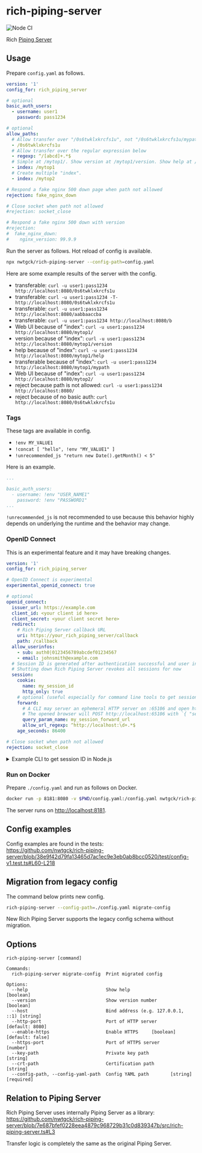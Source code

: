 # rich-piping-server
![Node CI](https://github.com/nwtgck/rich-piping-server/workflows/Node%20CI/badge.svg)

Rich [Piping Server](https://github.com/nwtgck/piping-server)

## Usage

Prepare `config.yaml` as follows.

```yaml
version: '1'
config_for: rich_piping_server

# optional
basic_auth_users:
  - username: user1
    password: pass1234

# optional
allow_paths:
  # Allow transfer over "/0s6twklxkrcfs1u", not "/0s6twklxkrcfs1u/mypath"
  - /0s6twklxkrcfs1u
  # Allow transfer over the regular expression below
  - regexp: ^/[abcd]+.*$
  # Simple at /mytop1/. Show version at /mytop1/version. Show help at /mytop1/help. Allow transfer /mytop1/mypath, /mytop1/hoge,....
  - index: /mytop1
  # Create multiple "index".
  - index: /mytop2

# Respond a fake nginx 500 down page when path not allowed
rejection: fake_nginx_down

# Close socket when path not allowed
#rejection: socket_close

# Respond a fake nginx 500 down with version
#rejection:
#  fake_nginx_down:
#    nginx_version: 99.9.9
```

Run the server as follows. Hot reload of config is available.

```bash
npx nwtgck/rich-piping-server --config-path=config.yaml
```

Here are some example results of the server with the config.

- transferable: `curl -u user1:pass1234 http://localhost:8080/0s6twklxkrcfs1u`
- transferable: `curl -u user1:pass1234 -T- http://localhost:8080/0s6twklxkrcfs1u`
- transferable: `curl -u user1:pass1234 http://localhost:8080/aabbaaccba`
- transferable: `curl -u user1:pass1234 http://localhost:8080/b`
- Web UI because of "index": `curl -u user1:pass1234 http://localhost:8080/mytop1/`
- version because of "index": `curl -u user1:pass1234 http://localhost:8080/mytop1/version`
- help because of "index": `curl -u user1:pass1234 http://localhost:8080/mytop1/help`
- transferable because of "index": `curl -u user1:pass1234 http://localhost:8080/mytop1/mypath`
- Web UI because of "index": `curl -u user1:pass1234 http://localhost:8080/mytop2/`
- reject because path is not allowed: `curl -u user1:pass1234 http://localhost:8080/`
- reject because of no basic auth: `curl http://localhost:8080/0s6twklxkrcfs1u`

### Tags

These tags are available in config.
- `!env MY_VALUE1`
- `!concat [ "hello", !env "MY_VALUE1" ]`
- `!unrecommended_js "return new Date().getMonth() < 5"`

Here is an example.

```yaml
...

basic_auth_users:
  - username: !env "USER_NAME1"
    password: !env "PASSWORD1"
...
```

`!unrecommended_js` is not recommended to use because this behavior highly depends on underlying the runtime and the behavior may change. 

### OpenID Connect

This is an experimental feature and it may have breaking changes.

```yaml
version: '1'
config_for: rich_piping_server

# OpenID Connect is experimental
experimental_openid_connect: true

# optional
openid_connect:
  issuer_url: https://example.com
  client_id: <your client id here>
  client_secret: <your client secret here>
  redirect:
    # Rich Piping Server callback URL
    uri: https://your_rich_piping_server/callback
    path: /callback
  allow_userinfos:
    - sub: auth0|0123456789abcdef01234567
    - email: johnsmith@example.com
  # Session ID is generated after authentication successful and user in "allow_userinfos"
  # Shutting down Rich Piping Server revokes all sessions for now
  session:
    cookie:
      name: my_session_id
      http_only: true
    # optional (useful especially for command line tools to get session ID)
    forward:
      # A CLI may server an ephemeral HTTP server on :65106 and open https://your_rich_piping_server/?my_session_forward_url=http://localhost:65106
      # The opened browser will POST http://localhost:65106 with `{ "session_id": "..." }` after logged in.
      query_param_name: my_session_forward_url
      allow_url_regexp: ^http://localhost:\d+.*$
    age_seconds: 86400

# Close socket when path not allowed
rejection: socket_close
```

<details>
<summary>Example CLI to get session ID in Node.js</summary>

```js
const http = require("http");

(async () => {
  const richPipingServerUrl = "https://your_rich_piping_server";
  const sessionId = await getSessionId(richPipingServerUrl);
  console.log("sessionId:", sessionId);
  // (you can use session ID now save to ~/.config/... or something)

  // Example to access the Rich Piping Server
  const res = await fetch(`${richPipingServerUrl}/version`, {
    headers: { "Cookie": `my_session_id=${sessionId}` }
  });
  console.log("Underlying Piping Server version:", await res.text());
})();

// Open default browser and get session ID
function getSessionId(richPipingServerUrl) {
  return new Promise((resolve, reject) => {
    const server = http.createServer((req, res) => {
      if (req.method === "OPTIONS") {
        res.writeHead(200, {
          "Access-Control-Allow-Origin": "*",
          "Access-Control-Allow-Methods": "GET, POST, OPTIONS",
          "Access-Control-Allow-Headers": "Content-Type",
          // Private Network Access preflights: https://developer.chrome.com/blog/private-network-access-preflight/
          ...(req.headers["access-control-request-private-network"] === "true" ? {
            "Access-Control-Allow-Private-Network": "true",
          }: {}),
          "Access-Control-Max-Age": 86400,
          "Content-Length": 0
        });
        res.end();
        return;
      }
      if (req.method === "POST") {
        let body = "";
        req.on('data', (chunk) => {
          body += chunk;
        });
        req.on('end', () => {
          res.writeHead(200, {
            "Access-Control-Allow-Origin": "*",
          });
          res.end();
          try {
            const sessionId = JSON.parse(body).session_id;
            resolve(sessionId);
          } catch (err) {
            reject(err);
          }
          server.close();
        });
        req.on("error", (err) => {
          server.close();
          reject(err);
        });
      }
    });
    server.listen(0, () => {
      // This ephemeral server is session forward URL
      const sessionForwardUrl = `http://localhost:${server.address().port}`;
      const serverUrl = new URL(richPipingServerUrl);
      serverUrl.searchParams.set("my_session_forward_url", sessionForwardUrl);
      // Open the browser
      // NOTE: This is only for macOS. Use other command for Windows, Linux
      require("child_process").execSync(`open ${serverUrl.href}`);
      // Use `npm install open` and `open(serverUrl.href)`
    });
  });
}
```
</details>

### Run on Docker

Prepare `./config.yaml` and run as follows on Docker.

```bash
docker run -p 8181:8080 -v $PWD/config.yaml:/config.yaml nwtgck/rich-piping-server --config-path=/config.yaml
```

The server runs on <http://localhost:8181>.

## Config examples

Config examples are found in the tests:  
<https://github.com/nwtgck/rich-piping-server/blob/38e9f42d79fa13465d7ac1ec9e3eb0ab8bcc0520/test/config-v1.test.ts#L60-L218>

## Migration from legacy config

The command below prints new config.

```bash
rich-piping-server --config-path=./config.yaml migrate-config
```

New Rich Piping Server supports the legacy config schema without migration.

## Options

```
rich-piping-server [command]

Commands:
  rich-piping-server migrate-config  Print migrated config

Options:
  --help                             Show help                         [boolean]
  --version                          Show version number               [boolean]
  --host                             Bind address (e.g. 127.0.0.1, ::1) [string]
  --http-port                        Port of HTTP server         [default: 8080]
  --enable-https                     Enable HTTPS     [boolean] [default: false]
  --https-port                       Port of HTTPS server               [number]
  --key-path                         Private key path                   [string]
  --crt-path                         Certification path                 [string]
  --config-path, --config-yaml-path  Config YAML path        [string] [required]
```

## Relation to Piping Server
Rich Piping Server uses internally Piping Server as a library:  
<https://github.com/nwtgck/rich-piping-server/blob/7e687bfef0228eea4879c968729b31c0d839347b/src/rich-piping-server.ts#L3>

Transfer logic is completely the same as the original Piping Server.
